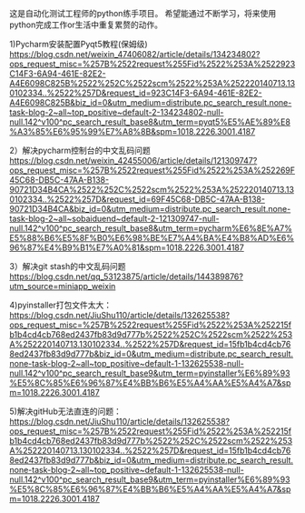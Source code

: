 这是自动化测试工程师的python练手项目。
希望能通过不断学习，将来使用python完成工作or生活中重复累赘的动作。

1)Pycharm安装配置Pyqt5教程(保姆级)
https://blog.csdn.net/weixin_47406082/article/details/134234802?ops_request_misc=%257B%2522request%255Fid%2522%253A%2522923C14F3-6A94-461E-82E2-A4E6098C825B%2522%252C%2522scm%2522%253A%252220140713.130102334..%2522%257D&request_id=923C14F3-6A94-461E-82E2-A4E6098C825B&biz_id=0&utm_medium=distribute.pc_search_result.none-task-blog-2~all~top_positive~default-2-134234802-null-null.142^v100^pc_search_result_base8&utm_term=pyqt5%E5%AE%89%E8%A3%85%E6%95%99%E7%A8%8B&spm=1018.2226.3001.4187

2）解决pycharm控制台的中文乱码问题
https://blog.csdn.net/weixin_42455006/article/details/121309747?ops_request_misc=%257B%2522request%255Fid%2522%253A%252269F45C68-DB5C-47AA-B138-90721D34B4CA%2522%252C%2522scm%2522%253A%252220140713.130102334..%2522%257D&request_id=69F45C68-DB5C-47AA-B138-90721D34B4CA&biz_id=0&utm_medium=distribute.pc_search_result.none-task-blog-2~all~sobaiduend~default-2-121309747-null-null.142^v100^pc_search_result_base8&utm_term=pycharm%E6%8E%A7%E5%88%B6%E5%8F%B0%E6%98%BE%E7%A4%BA%E4%B8%AD%E6%96%87%E4%B9%B1%E7%A0%81&spm=1018.2226.3001.4187

3）解决git stash的中文乱码问题
https://blog.csdn.net/qq_53123875/article/details/144389876?utm_source=miniapp_weixin

4)pyinstaller打包文件太大：
https://blog.csdn.net/JiuShu110/article/details/132625538?ops_request_misc=%257B%2522request%255Fid%2522%253A%252215fb1b4cd4cb768ed2437fb83d9d777b%2522%252C%2522scm%2522%253A%252220140713.130102334..%2522%257D&request_id=15fb1b4cd4cb768ed2437fb83d9d777b&biz_id=0&utm_medium=distribute.pc_search_result.none-task-blog-2~all~top_positive~default-1-132625538-null-null.142^v100^pc_search_result_base9&utm_term=pyinstaller%E6%89%93%E5%8C%85%E6%96%87%E4%BB%B6%E5%A4%AA%E5%A4%A7&spm=1018.2226.3001.4187

5)解决gitHub无法直连的问题：
https://blog.csdn.net/JiuShu110/article/details/132625538?ops_request_misc=%257B%2522request%255Fid%2522%253A%252215fb1b4cd4cb768ed2437fb83d9d777b%2522%252C%2522scm%2522%253A%252220140713.130102334..%2522%257D&request_id=15fb1b4cd4cb768ed2437fb83d9d777b&biz_id=0&utm_medium=distribute.pc_search_result.none-task-blog-2~all~top_positive~default-1-132625538-null-null.142^v100^pc_search_result_base9&utm_term=pyinstaller%E6%89%93%E5%8C%85%E6%96%87%E4%BB%B6%E5%A4%AA%E5%A4%A7&spm=1018.2226.3001.4187

